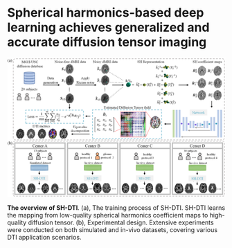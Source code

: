 # Spherical harmonics-based deep learning achieves generalized and accurate diffusion tensor imaging

![The overview of SH-DTI](https://github.com/chenyunwe1/SH-DTI/blob/main/Overview.png)

**The overview of SH-DTI**. (a), The training process of SH-DTI. SH-DTI learns the mapping from low-quality spherical harmonics coefficient maps to high-quality diffusion tensor. (b), Experimental design. Extensive experiments were conducted on both simulated and in-vivo datasets, covering various DTI application scenarios.
